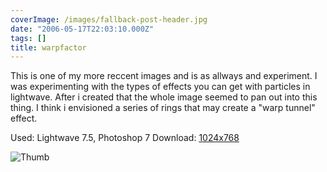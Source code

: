 ```yaml
---
coverImage: /images/fallback-post-header.jpg
date: "2006-05-17T22:03:10.000Z"
tags: []
title: warpfactor
---
```


This is one of my more reccent images and is as allways and experiment. I was experimenting with the types of effects you can get with particles in lightwave. After i created that the whole image seemed to pan out into this thing. I think i envisioned a series of rings that may create a "warp tunnel" effect.

Used: Lightwave 7.5, Photoshop 7
Download: [1024x768](https://www.mikecann.co.uk/Images/Art-Full/warpfactor.jpg)

![Thumb](https://www.mikecann.co.uk/Images/Art-Thumbs/warpfactor.gif "Thumb")
